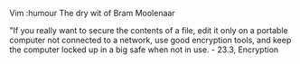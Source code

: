 Vim :humour
The dry wit of Bram Moolenaar

"If you really want to secure the contents of a file, edit it only on a portable computer not connected to a network, use good encryption tools, and keep the computer locked up in a big safe when not in use. - 23.3, Encryption

